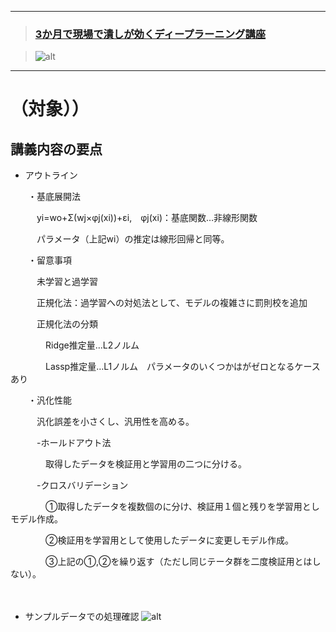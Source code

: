 ﻿***
>### [3か月で現場で潰しが効くディープラーニング講座][1]
>[1]:http://study-ai.com/jdla

>![alt](http://ai999.careers/bnr_jdla.png)
***

# （対象））
## 講義内容の要点
- アウトライン

　　・基底展開法

　　　yi=wo+Σ(wj×φj(xi))+εi,　φj(xi)：基底関数…非線形関数

　　　パラメータ（上記wi）の推定は線形回帰と同等。

　　・留意事項

　　　未学習と過学習

　　　正規化法：過学習への対処法として、モデルの複雑さに罰則校を追加

　　　正規化法の分類

　　　　Ridge推定量…L2ノルム　

　　　　Lassp推定量…L1ノルム　パラメータのいくつかはがゼロとなるケースあり

　　・汎化性能

　　　汎化誤差を小さくし、汎用性を高める。

　　　-ホールドアウト法

　　　　取得したデータを検証用と学習用の二つに分ける。

　　　-クロスバリデーション

　　　　①取得したデータを複数個のに分け、検証用１個と残りを学習用としモデル作成。

　　　　②検証用を学習用として使用したデータに変更しモデル作成。

　　　　③上記の①,②を繰り返す（ただし同じテータ群を二度検証用とはしない）。

　　　


- サンプルデータでの処理確認
![alt](https://user-images.githubusercontent.com/77253188/104445192-2e20ce00-55dc-11eb-8f6a-a1f6ad9aed73.png)






